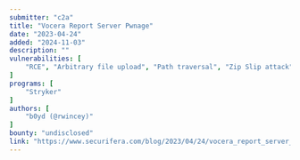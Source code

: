 ```yaml
---
submitter: "c2a"
title: "Vocera Report Server Pwnage"
date: "2023-04-24"
added: "2024-11-03"
description: ""
vulnerabilities: [
    "RCE", "Arbitrary file upload", "Path traversal", "Zip Slip attack"
]
programs: [
    "Stryker"
]
authors: [
    "b0yd (@rwincey)"
]
bounty: "undisclosed"
link: "https://www.securifera.com/blog/2023/04/24/vocera_report_server_pwnage/"
---
```




